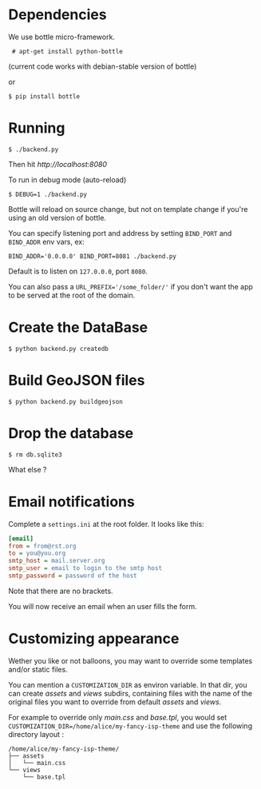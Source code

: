 Dependencies
============
We use bottle micro-framework.


     # apt-get install python-bottle

(current code works with debian-stable version of bottle)

or

    $ pip install bottle

Running
=======

    $ ./backend.py


Then hit *http://localhost:8080*

To run in debug mode (auto-reload)

    $ DEBUG=1 ./backend.py

Bottle will reload on source change, but not on template change if you're using
an old version of bottle.

You can specify listening port and address by setting `BIND_PORT` and
`BIND_ADDR` env vars, ex:

    BIND_ADDR='0.0.0.0' BIND_PORT=8081 ./backend.py

Default is to listen on `127.0.0.0`, port `8080`.

You can also pass a `URL_PREFIX='/some_folder/'` if you don't want the app to be
served at the root of the domain.

Create the DataBase
===================

    $ python backend.py createdb

Build GeoJSON files
===================

    $ python backend.py buildgeojson

Drop the database
=================

    $ rm db.sqlite3

What else ?

Email notifications
===================

Complete a `settings.ini` at the root folder. It looks like this:

```ini
[email]
from = from@rst.org
to = you@you.org
smtp_host = mail.server.org
smtp_user = email to login to the smtp host
smtp_password = password of the host
```
Note that there are no brackets.

You will now receive an email when an user fills the form.


Customizing appearance
======================

Wether you like or not balloons, you may want to override some templates and/or
static files.

You can mention a `CUSTOMIZATION_DIR` as environ variable. In that dir, you can
create *assets* and *views* subdirs, containing files with the name of the
original files you want to override from default *assets* and *views*.

For example to override only *main.css* and *base.tpl*, you would set
`CUSTOMIZATION_DIR=/home/alice/my-fancy-isp-theme` and use the following directory
layout :

    /home/alice/my-fancy-isp-theme/
    ├── assets
    │   └── main.css
    └── views
        └── base.tpl
